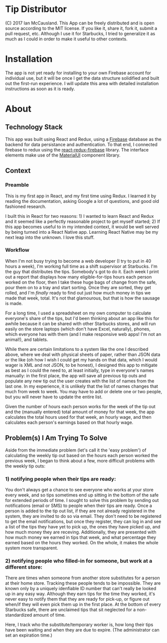 # Tip Distributor
(C) 2017 Ian McCausland. This App can be freely distributed and is open source according to the MIT license. If you like it, share it, fork it, submit a pull request, etc. Although I use it for Starbucks, I tried to generalize it as much as I could in order to make it useful to other contexts.

# Installation
The app is not yet ready for installing to your own Firebase account for individual use, but it will be once I get the data structure solidified and built out the first-run experience. I will update this area with detailed installation instructions as soon as it is ready.

# About
## Technology Stack
This app was built using React and Redux, using a [Firebase](http://www.firebase.com) database as the backend for data persistance and authentication. To that end, I connected firebase to redux using the [react-redux-firebase](http://www.react-redux-firebase.com) library. The interface elements make use of the [MaterialUI](http://www.material-ui.com) component library. 

## Context
### Preamble
This is my first app in React, and my first time using Redux. I learned it by reading the documentation, asking Google a lot of questions, and good old fashioned research. 

I built this in React for two reasons: 1) I wanted to learn React and Redux and it seemed like a perfectly reasonable project to get myself started; 2) If this app becomes useful to in my intended context, it would be well served by being turned into a React Native app. Learning React Native may be my next leap into the unknown. I love this stuff.

### Workflow
When I'm not busy trying to become a web developer (I try to put in 40 hours a week), I'm working full time as a shift supervisor at Starbucks. I'm the guy that distributes the tips. Somebody's got to do it. Each week I print out a report that displays how many eligible-for-tips hours each person worked on the floor, then I take these huge bags of change from the safe, pour them on to a tray and start sorting. Once they are sorted, they get rolled, and I'm *finally* ready to find out just how much money in tips we made that week, total. It's not that glamourous, but that is how the sausage is made.

For a long time, I used a spreadsheet on my own computer to calculate everyone's share of the tips, but I'd been thinking about an app like this for awhile because it can be shared with other Starbucks stores, and will run easily on the store laptops (which don't have Excel, naturally), phones, which everyone has with them (and I make responsive web apps! I'm not an animal!), and tablets.

While there are certain limitations to a system like the one I described above, where we deal with physical sheets of paper, rather than JSON data or the like (oh how I wish I could get my hands on that data, which I would wager is XML and not JSON, to be honest), I designed this app to mitigate as best as I could the need to, at least initially, type in everyone's names manually: in the first place, the app will save all previous tip outs and populate any new tip out the user creates with the list of names from the last one. In my experience, it is unlikely that the list of names changes that much from week to week. You may have to add or delete one or two people, but you will never have to update the entire list.

Given the number of hours each person works for the week of the tip out and the (manually entered) total amount of money for that week, the app calculates the total hours used for that week, an hourly wage, and then calculates each person's earnings based on that hourly wage.

## Problem(s) I Am Trying To Solve
Aside from the immediate problem (let's call it the 'easy problem') of calculating the weekly tip out based on the hours each person worked the previous week, I began to think about a few, more difficult problems with the weekly tip outs:

### 1) notifying people when their tips are ready:
You don't always get a chance to see everyone who works at your store every week, and so tips sometimes end up sitting in the bottom of the safe for extended periods of time. I sought to solve this problem by sending out notifications (email or SMS) to people when their tips are ready. Once a person is added to the tip out list, if they are not already registered in the system, they are invited to do so via email. They don't need to be registered to get the email notifications, but once they register, they can log in and see a list of the tips they have yet to pick up, the ones they have picked up, and how much money they are receving. Additionally, they are presented with how much money we earned in tips that week, and what percentage they earned based on the hours they worked. On the whole, it makes the whole system more transparent.

### 2) notifying people who filled-in for someone, but work at a different store:
There are times when someone from another store substitutes for a person at their home store. Tracking these people tends to be impossible. They are known only by a uniquely idenfiable ID number that can't really be looked up in any easy way. Although they earn tips for the time they worked, it's never easy to notify them that they are ready for pick-up, or figure out when/if they will even pick them up in the first place. At the bottom of every Starbucks safe, there are unclaimed tips that sit neglected for a non-standardized amount of time.

Here, I track who the substitute/temporary worker is, how long their tips have been waiting and when they are due to expire. (The administrator can set an expiration time.)
